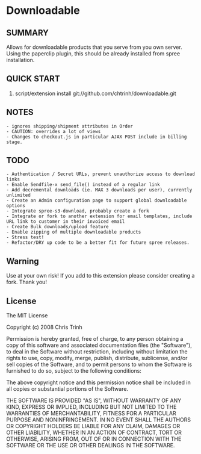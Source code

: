 # Downloadable

## SUMMARY
Allows for downloadable products that you serve from you own server. 
Using the paperclip plugin, this should be already installed from spree installation. 


## QUICK START

1. script/extension install git://github.com/chtrinh/downloadable.git

## NOTES
	- ignores shipping/shipment attributes in Order
	- CAUTION: overrides a lot of views
	- Changes to checkout.js in particular AJAX POST include in billing stage.  

## TODO
	- Authentication / Secret URLs, prevent unauthorize access to download links
	- Enable Sendfile-x send_file() instead of a regular link
	- Add decremental downloads (ie. MAX 3 downloads per user), currently unlimited
	- Create an Admin configuration page to support global downloadable options
	- Integrate spree-s3-download, probably create a fork
	- Integrate or fork to another extension for email templates, include URL link to customer in their invoiced email
	- Create Bulk downloads/upload feature
	- Enable zipping of multiple downloadable products
	- Stress test! 
	- Refactor/DRY up code to be a better fit for future spree releases.

## Warning 

Use at your own risk! If you add to this extension please consider creating a fork. Thank you!

## License

The MIT License

Copyright (c) 2008 Chris Trinh

Permission is hereby granted, free of charge, to any person obtaining a copy
of this software and associated documentation files (the "Software"), to deal
in the Software without restriction, including without limitation the rights
to use, copy, modify, merge, publish, distribute, sublicense, and/or sell
copies of the Software, and to permit persons to whom the Software is
furnished to do so, subject to the following conditions:

The above copyright notice and this permission notice shall be included in
all copies or substantial portions of the Software.

THE SOFTWARE IS PROVIDED "AS IS", WITHOUT WARRANTY OF ANY KIND, EXPRESS OR
IMPLIED, INCLUDING BUT NOT LIMITED TO THE WARRANTIES OF MERCHANTABILITY,
FITNESS FOR A PARTICULAR PURPOSE AND NONINFRINGEMENT. IN NO EVENT SHALL THE
AUTHORS OR COPYRIGHT HOLDERS BE LIABLE FOR ANY CLAIM, DAMAGES OR OTHER
LIABILITY, WHETHER IN AN ACTION OF CONTRACT, TORT OR OTHERWISE, ARISING FROM,
OUT OF OR IN CONNECTION WITH THE SOFTWARE OR THE USE OR OTHER DEALINGS IN
THE SOFTWARE.